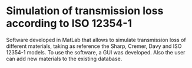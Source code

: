 # Simulation of transmission loss according to ISO 12354-1

Software developed in MatLab that allows to simulate transmission loss of different materials, taking as reference the Sharp, Cremer, Davy and ISO 12354-1 models. To use the software, a GUI was developed. Also the user can add new materials to the existing database.
